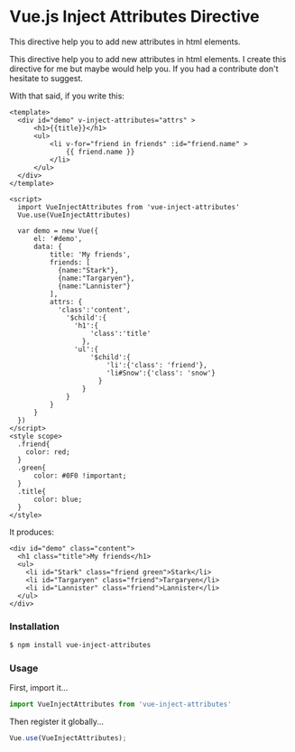 # Vue.js Inject Attributes Directive


This directive help you to add new attributes in html elements.

This directive help you to add new attributes in html elements.
I create this directive for me but maybe would help you.
If you had a contribute don't hesitate to suggest.

With that said, if you write this:
```
<template> 
  <div id="demo" v-inject-attributes="attrs" >
      <h1>{{title}}</h1>
      <ul>
          <li v-for="friend in friends" :id="friend.name" >
              {{ friend.name }}
          </li>
      </ul>
  </div>
</template> 

<script>
  import VueInjectAttributes from 'vue-inject-attributes'
  Vue.use(VueInjectAttributes)

  var demo = new Vue({
      el: '#demo',
      data: {
          title: 'My friends',
          friends: [
            {name:"Stark"},
            {name:"Targaryen"},
            {name:"Lannister"}
          ],
          attrs: {
            'class':'content',
              '$child':{
                'h1':{
                    'class':'title'
                  },
                'ul':{
                    '$child':{
                        'li':{'class': 'friend'},
                        'li#Snow':{'class': 'snow'}
                      }
                  }
              }
          }
      }
  })
</script>
<style scope>
  .friend{
    color: red;
  }
  .green{
      color: #0F0 !important;
  }
  .title{
      color: blue;
  }
</style>
```

It produces:
```
<div id="demo" class="content">
  <h1 class="title">My friends</h1> 
  <ul>
    <li id="Stark" class="friend green">Stark</li>
    <li id="Targaryen" class="friend">Targaryen</li>
    <li id="Lannister" class="friend">Lannister</li>
  </ul>
</div>
```

### Installation

``` bash
$ npm install vue-inject-attributes
```

### Usage

First, import it...

``` javascript
import VueInjectAttributes from 'vue-inject-attributes'
```

Then register it globally...
``` javascript
Vue.use(VueInjectAttributes); 
```
